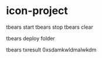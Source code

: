 # icon-project


tbears start
tbears stop 
tbears clear


tbears deploy folder


tbears txresult 0xsdamkwldmalwkdm


